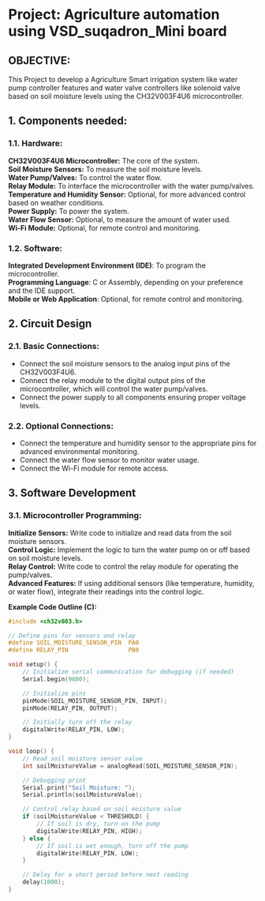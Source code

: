 # Project: Agriculture automation using VSD_suqadron_Mini board
## OBJECTIVE: 
This Project to develop a Agriculture Smart irrigation system like water pump controller features and water valve controllers like solenoid valve based on soil moisture levels using the CH32V003F4U6 microcontroller. 

## 1. Components needed:  

### 1.1. Hardware:  
**CH32V003F4U6 Microcontroller:**     The core of the system.  
**Soil Moisture Sensors:**            To measure the soil moisture levels.  
**Water Pump/Valves:**                To control the water flow.  
**Relay Module:**                     To interface the microcontroller with the water pump/valves.  
**Temperature and Humidity Sensor:**  Optional, for more advanced control based on weather conditions.  
**Power Supply:**                     To power the system.  
**Water Flow Sensor:**                Optional, to measure the amount of water used.  
**Wi-Fi Module:**                     Optional, for remote control and monitoring.  

### 1.2. Software:  
**Integrated Development Environment (IDE)**:     To program the microcontroller.  
**Programming Language**:                         C or Assembly, depending on your preference and the IDE support.  
**Mobile or Web Application**:                    Optional, for remote control and monitoring.  

## 2. Circuit Design  

### 2.1. Basic Connections:  
- Connect the soil moisture sensors to the analog input pins of the CH32V003F4U6.
- Connect the relay module to the digital output pins of the microcontroller, which will control the water pump/valves.
- Connect the power supply to all components ensuring proper voltage levels.  

### 2.2. Optional Connections:  
- Connect the temperature and humidity sensor to the appropriate pins for advanced environmental monitoring.
- Connect the water flow sensor to monitor water usage.
- Connect the Wi-Fi module for remote access.  

## 3. Software Development  

### 3.1. Microcontroller Programming:   
**Initialize Sensors:**  Write code to initialize and read data from the soil moisture sensors.  
**Control Logic:**       Implement the logic to turn the water pump on or off based on soil moisture levels.  
**Relay Control:**       Write code to control the relay module for operating the pump/valves.  
**Advanced Features:**   If using additional sensors (like temperature, humidity, or water flow), integrate their readings into the control logic.  

**Example Code Outline (C):**

```c
#include <ch32v003.h>

// Define pins for sensors and relay
#define SOIL_MOISTURE_SENSOR_PIN  PA0
#define RELAY_PIN                 PB0

void setup() {
    // Initialize serial communication for debugging (if needed)
    Serial.begin(9600);

    // Initialize pins
    pinMode(SOIL_MOISTURE_SENSOR_PIN, INPUT);
    pinMode(RELAY_PIN, OUTPUT);

    // Initially turn off the relay
    digitalWrite(RELAY_PIN, LOW);
}

void loop() {
    // Read soil moisture sensor value
    int soilMoistureValue = analogRead(SOIL_MOISTURE_SENSOR_PIN);

    // Debugging print
    Serial.print("Soil Moisture: ");
    Serial.println(soilMoistureValue);

    // Control relay based on soil moisture value
    if (soilMoistureValue < THRESHOLD) {
        // If soil is dry, turn on the pump
        digitalWrite(RELAY_PIN, HIGH);
    } else {
        // If soil is wet enough, turn off the pump
        digitalWrite(RELAY_PIN, LOW);
    }

    // Delay for a short period before next reading
    delay(1000);
}
```


